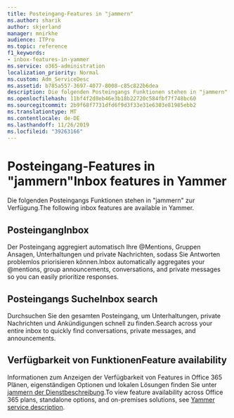 ```yaml
---
title: Posteingang-Features in "jammern"
ms.author: sharik
author: skjerland
manager: mnirkhe
audience: ITPro
ms.topic: reference
f1_keywords:
- inbox-features-in-yammer
ms.service: o365-administration
localization_priority: Normal
ms.custom: Adm_ServiceDesc
ms.assetid: b785a557-3697-4077-8008-c85c822b6dea
description: Die folgenden Posteingangs Funktionen stehen in "jammern" zur Verfügung.
ms.openlocfilehash: 11bf4f2d8eb46e3b18b22720c584fbf7f748bc60
ms.sourcegitcommit: 2b9f68f7731dfd6f9d3f33e31e6303e81985ebb2
ms.translationtype: MT
ms.contentlocale: de-DE
ms.lasthandoff: 11/26/2019
ms.locfileid: "39263166"
---
```

# <a name="inbox-features-in-yammer"></a><span data-ttu-id="7373d-103">Posteingang-Features in "jammern"</span><span class="sxs-lookup"><span data-stu-id="7373d-103">Inbox features in Yammer</span></span>

<span data-ttu-id="7373d-104">Die folgenden Posteingangs Funktionen stehen in "jammern" zur Verfügung.</span><span class="sxs-lookup"><span data-stu-id="7373d-104">The following inbox features are available in Yammer.</span></span>
  
## <a name="inbox"></a><span data-ttu-id="7373d-105">Posteingang</span><span class="sxs-lookup"><span data-stu-id="7373d-105">Inbox</span></span>

<span data-ttu-id="7373d-106">Der Posteingang aggregiert automatisch Ihre @Mentions, Gruppen Ansagen, Unterhaltungen und private Nachrichten, sodass Sie Antworten problemlos priorisieren können.</span><span class="sxs-lookup"><span data-stu-id="7373d-106">Inbox automatically aggregates your @mentions, group announcements, conversations, and private messages so you can easily prioritize responses.</span></span>
  
## <a name="inbox-search"></a><span data-ttu-id="7373d-107">Posteingangs Suche</span><span class="sxs-lookup"><span data-stu-id="7373d-107">Inbox search</span></span>

<span data-ttu-id="7373d-108">Durchsuchen Sie den gesamten Posteingang, um Unterhaltungen, private Nachrichten und Ankündigungen schnell zu finden.</span><span class="sxs-lookup"><span data-stu-id="7373d-108">Search across your entire inbox to quickly find conversations, private messages, and announcements.</span></span>
  
## <a name="feature-availability"></a><span data-ttu-id="7373d-109">Verfügbarkeit von Funktionen</span><span class="sxs-lookup"><span data-stu-id="7373d-109">Feature availability</span></span>

<span data-ttu-id="7373d-110">Informationen zum Anzeigen der Verfügbarkeit von Features in Office 365 Plänen, eigenständigen Optionen und lokalen Lösungen finden Sie unter [jammern der Dienstbeschreibung](yammer-service-description.md).</span><span class="sxs-lookup"><span data-stu-id="7373d-110">To view feature availability across Office 365 plans, standalone options, and on-premises solutions, see [Yammer service description](yammer-service-description.md).</span></span>
  

